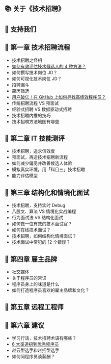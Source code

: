 ## 📚 关于《技术招聘》



## 🧧 支持我们




## 📌 第一章 技术招聘流程


-  技术招聘之怪相
-  [如何有效评估技术候选人的 4 种方法？](Process/2023-02-23-How-to-Evaluate-Technical-Candidates-Effectively.md)
-  如何撰写技术岗位 JD？
-  如何可视化技术岗位 JD？
-  招聘漏斗
-  简历筛选
- [用户破亿！在 GitHub 上如何寻找高绩效程序员？](Process/2023-01-31-Hiring-on-github.md)
-  传统招聘流程 VS 预面试
-  经验式招聘 VS 数据驱动式招聘
-  技术招聘内推的技巧
-  技术招聘方法地图有哪些

## 📌 第二章 IT 技能测评


-  技术招聘，追求信效度
-  预面试，再造技术招聘新流程
-  如何减少偏见并改善候选人体验
-  模拟真实环境，用「科目三」技术招聘
-  能力评估模型

## 📌 第三章 结构化和情境化面试


-  技术招聘，支持实时 Debug
-  八股文、算法 VS 情境化实战编程
-  行为面试法 VS 结构化面试
-  如何做一位有效的技术面试官？
-  如何在线技术面试？
-  技术招聘，如何结构化情境面试？
-  技术面试中常犯的 12 个错误？

## 📌 第四章 雇主品牌


-  社交媒体
-  关于程序员的常识
-  程序员身上的味道是什么
-  如何打造程序员喜欢的雇主品牌和文化？

## 📌 第五章 远程工程师



## 📌 第六章 建议

-  学习行话，技术招聘术语有哪些？
-  [6 大渠道招到优秀程序员](写给技术岗HR/6大渠道招到优秀程序员.md)
-  赵云型选手和赵括型选手
-  如何同程序员谈薪酬？